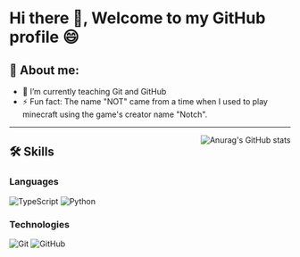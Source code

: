 # Hi there 👋, Welcome to my GitHub profile 😄

## 🙍 About me:

- 🌱 I’m currently teaching Git and GitHub
- ⚡ Fun fact: The name "NOT" came from a time when I used to play minecraft using the game's creator name "Notch".

<hr>

<a href="https://github.com/anuraghazra/github-readme-stats" target="_blank"><img src="https://github-readme-stats.vercel.app/api/top-langs/?username=notnotch39&langs_count=8&theme=tokyonight" alt="Anurag's GitHub stats" align="right"></a>

## 🛠️ Skills

### Languages
![TypeScript](https://img.shields.io/badge/typescript-%23007ACC.svg?style=for-the-badge&logo=typescript&logoColor=white)
![Python](https://img.shields.io/badge/python-3670A0?style=for-the-badge&logo=python&logoColor=ffdd54)

### Technologies
![Git](https://img.shields.io/badge/git-%23F05033.svg?style=for-the-badge&logo=git&logoColor=white)
![GitHub](https://img.shields.io/badge/github-%23121011.svg?style=for-the-badge&logo=github&logoColor=white)
